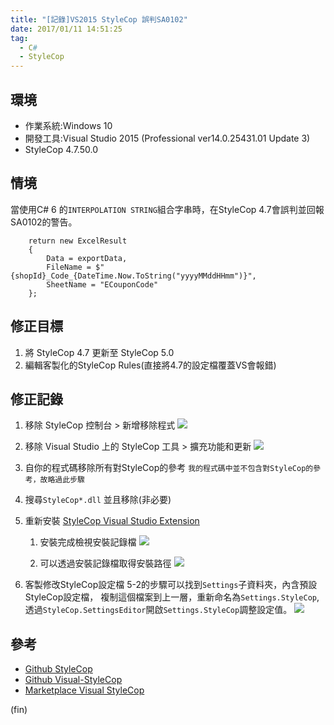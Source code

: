 ```yaml
---
title: "[記錄]VS2015 StyleCop 誤判SA0102"
date: 2017/01/11 14:51:25
tag:
  - C#
  - StyleCop
---
```

## 環境
- 作業系統:Windows 10
- 開發工具:Visual Studio 2015 (Professional ver14.0.25431.01 Update 3)
- StyleCop 4.7.50.0

## 情境

當使用C# 6 的`INTERPOLATION STRING`組合字串時，在StyleCop 4.7會誤判並回報SA0102的警告。

``` c_sharp
	return new ExcelResult
	{
		Data = exportData,
		FileName = $"{shopId}_Code_{DateTime.Now.ToString("yyyyMMddHHmm")}",
		SheetName = "ECouponCode"
	};
```

## 修正目標
1. 將 StyleCop 4.7 更新至 StyleCop 5.0
2. 編輯客製化的StyleCop Rules(直接將4.7的設定檔覆蓋VS會報錯)

## 修正記錄
1. 移除 StyleCop 
控制台 > 新增移除程式
![](https://i.imgur.com/PCYZxIK.png)

2. 移除 Visual Studio 上的 StyleCop 
工具 > 擴充功能和更新
![](https://i.imgur.com/1HdVoko.png)

3. 自你的程式碼移除所有對StyleCop的參考 
`我的程式碼中並不包含對StyleCop的參考，故略過此步驟`

4. 搜尋`StyleCop*.dll` 並且移除(非必要)

5. 重新安裝 [StyleCop Visual Studio Extension](https://marketplace.visualstudio.com/items?itemName=ChristopheHEISER.VisualStyleCop)
	1.  安裝完成檢視安裝記錄檔
![](https://i.imgur.com/Kny5aU9.png)

	2.  可以透過安裝記錄檔取得安裝路徑
![](https://i.imgur.com/edSDREN.png)


6. 客製修改StyleCop設定檔
	5-2的步驟可以找到`Settings`子資料夾，內含預設StyleCop設定檔， 
	複制這個檔案到上一層，重新命名為`Settings.StyleCop`,
	透過`StyleCop.SettingsEditor`開啟`Settings.StyleCop`調整設定值。
	![](https://i.imgur.com/DJjoEYJ.gif)


## 參考
- [Github StyleCop](https://github.com/StyleCop)
- [Github Visual-StyleCop](https://github.com/Visual-Stylecop/Visual-StyleCop/wiki)
- [Marketplace Visual StyleCop ](https://marketplace.visualstudio.com/items?itemName=ChristopheHEISER.VisualStyleCop)

(fin)
